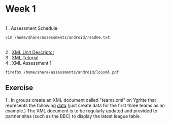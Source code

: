 # Week 1

<br>1 . Assessment Schedule:
```
vim /home/share/assessments/android/readme.txt
```
<br>2 . [XML Unit Descriptor](http://www.sqa.org.uk/files/hn/FM9735.pdf)
<br>3 . [XML Tutorial](http://www.w3schools.com/xml/)
<br>4 . XML Assessment 1
```
firefox /home/share/assessments/android/lo1xml.pdf 
```
## Exercise

1 . In groups create an XML document called "teams.xml" on Ygritte that represents the following [data](http://www.football-league.co.uk/sky-bet-championship/league-table/) (just create data for the first three teams as an example.) The XML document is to be regularly updated and provided to partner sites (such as the BBC) to display the latest league table.

